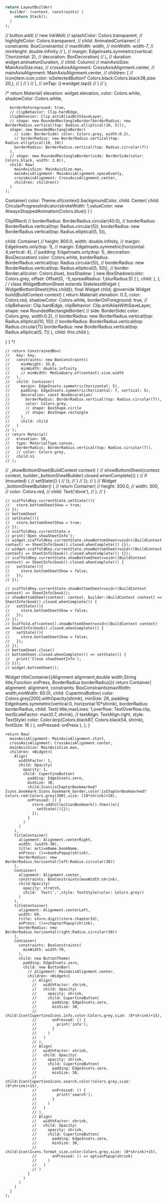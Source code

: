 ```dart
return LayoutBuilder(
  builder: (context, constraints) {
    return Stack();
  }
);
```
// button.add(
//   new InkWell(
//     splashColor: Colors.transparent,
//     highlightColor: Colors.transparent,
//     child: AnimatedContainer(
//       constraints: BoxConstraints(
//         maxWidth: width,
//         minWidth: width-7,
//         minHeight: double.infinity
//       ),
//       margin: EdgeInsets.symmetric(vertical: 7,horizontal: 2),
//       decoration: BoxDecoration(
//       ),
//       duration: widget.animationDuration,
//       child: Column(
//         mainAxisSize: MainAxisSize.max,
//         crossAxisAlignment: CrossAxisAlignment.center,
//         mainAxisAlignment: MainAxisAlignment.center,
//         children: <Widget>[
//           Icon(item.icon,color: isSelectedButton? Colors.black:Colors.black38,size: 20,),
//         ]
//       )
//     ),
//     onTap: ()=>widget.tap(i)
//   )
// );

/*
return Material(
      elevation: widget.elevation,
      color: Colors.white,
      shadowColor: Colors.white,

      borderOnForeground: true,
      // clipBehavior: Clip.hardEdge,
      clipBehavior: Clip.antiAliasWithSaveLayer,
      // shape: new RoundedRectangleBorder(borderRadius: new BorderRadius.vertical(top: Radius.elliptical(10, 5))),
      shape: new RoundedRectangleBorder(
        // side: BorderSide( color: Colors.grey, width:0.2),
        // borderRadius: new BorderRadius.vertical(top: Radius.elliptical(10, 10))
        borderRadius: BorderRadius.vertical(top: Radius.circular(7))
      ),
      // shape: new RoundedRectangleBorder(side: BorderSide(color: Colors.black, width: 2.0)),
      child: Row(
        mainAxisSize: MainAxisSize.max,
        mainAxisAlignment: MainAxisAlignment.spaceEvenly,
        crossAxisAlignment: CrossAxisAlignment.center,
        children: children()
      )
    );

Container(
  color: Theme.of(context).backgroundColor,
  child:  Center(
    child: CircularProgressIndicator(strokeWidth: 1,valueColor: new AlwaysStoppedAnimation<Color>(Colors.blue))
  )
)

ClipRRect(
  // borderRadius: BorderRadius.circular(40.0),
  // borderRadius: BorderRadius.vertical(top: Radius.circular(5)),
  borderRadius: new BorderRadius.vertical(top: Radius.elliptical(5, 5)),

  child: Container(
    // height: 800.0,
    width: double.infinity,
    // margin: EdgeInsets.only(top: 1),
    // margin: EdgeInsets.symmetric(horizontal: 4,vertical: 4),
    // padding: EdgeInsets.only(top: 1),
    decoration: BoxDecoration(
      color: Colors.white,
      borderRadius: BorderRadius.vertical(top: Radius.circular(5)),
      // borderRadius: new BorderRadius.vertical(top: Radius.elliptical(5, 50)),
      // border: Border.all(color: Colors.blue),
      boxShadow: [
        new BoxShadow(color: Colors.grey, offset: Offset(0, -1),spreadRadius: 1,blurRadius:5)
      ]
    ),
    child:
  ),
);
*/
/*
class WidgetBottomSheet extends StatelessWidget {
  WidgetBottomSheet({this.child});
  final Widget child;
  @override
  Widget build(BuildContext context) {
    return Material(
      elevation:  0.3,
      color: Colors.red,
      shadowColor: Colors.white,
      borderOnForeground: true,
      // clipBehavior: Clip.hardEdge,
      clipBehavior: Clip.antiAliasWithSaveLayer,
      shape: new RoundedRectangleBorder(
        // side: BorderSide( color: Colors.grey, width:0.2),
        // borderRadius: new BorderRadius.vertical(top: Radius.elliptical(10, 10))
        // borderRadius: BorderRadius.vertical(top: Radius.circular(7))
        borderRadius: new BorderRadius.vertical(top: Radius.elliptical(5, 7))
      ),
      child: this.child
    );

  }
}
*/

    // return ConstrainedBox(
    //   key: key,
    //   constraints: new BoxConstraints(
    //     minHeight: 35.0,
    //     minWidth: double.infinity
    //     // minWidth: MediaQuery.of(context).size.width
    //   ),
    //   child: Container(
    //     margin: EdgeInsets.symmetric(horizontal: 5),
    //     padding: EdgeInsets.symmetric(horizontal: 7, vertical: 5),
    //     decoration: const BoxDecoration(
    //       borderRadius: BorderRadius.vertical(top: Radius.circular(7)),
    //       color: Colors.grey,
    //       // shape: BoxShape.circle
    //       // shape: BoxShape.rectangle
    //     ),
    //     child: child
    //   )
    // );
    // return Material(
    //   elevation: 50,
    //   type: MaterialType.canvas,
    //   borderRadius: BorderRadius.vertical(top: Radius.circular(7)),
    //   // color: Colors.grey,
    //   child:n1
    // );

 // _showBottomSheet(BuildContext context) {
  //   showBottomSheet<void>(context: context, builder:_bottomSheetBuilder).closed.whenComplete(() {
  //     if (mounted) {
  //       setState(() {
  //       });
  //     }
  //   });
  // }
  // Widget _bottomSheetBuilder() {
  //   return Container(
  //       height: 300.0,
  //       width: 300,
  //       color: Colors.red,
  //       child: Text('done'),
  //     );
  // }

    // scaffoldKey.currentState.setState((){
    //   store.bottomSheetShow = true;
    // });
    // bottomSheet
    // setState((){
    //   store.bottomSheetShow = true;
    // });
    // scaffoldKey.currentState.s
    // print('Open showSheetInfo');
    // widget.scaffoldKey.currentState.showBottomSheet<void>((BuildContext context) => SheetInfo(book)).closed.whenComplete(() {});
    // widget.scaffoldKey.currentState.showBottomSheet<void>((BuildContext context) => SheetInfo(book)).closed.whenComplete(() {});
    // scaffoldKey.currentState.showBottomSheet<void>((BuildContext context) => SheetInfo(book)).closed.whenComplete(() {
    //   setState((){
    //     store.bottomSheetShow = false;
    //   });
    // });

    // scaffoldKey.currentState.showBottomSheet<void>((BuildContext context) => SheetInfo(book));
    // showBottomSheet(context: context, builder:(BuildContext context) => SheetInfo(book)).closed.whenComplete(() {
    //   setState((){
    //     store.bottomSheetShow = false;
    //   });
    // });
    // Scaffold.of(context).showBottomSheet<void>((BuildContext context) => SheetInfo(book)).closed.whenComplete(() {
    //   setState((){
    //     store.bottomSheetShow = false;
    //   });
    // });
    // bottomSheet.close()
    // bottomSheet.closed.whenComplete(() => setState(() {
    //   print('Close showSheetInfo');
    // }));
    // widget.bottomSheet();

Widget titleContainer({Alignment alignment,double width,String title,Function onPress, BorderRadius borderRadius}){
      return Container(
        alignment: alignment,
        constraints: BoxConstraints(maxWidth: width,minWidth: 60.0),
        child: CupertinoButton(
          color: Colors.grey[200].withOpacity(shrink),
          minSize: 28,
          padding: EdgeInsets.symmetric(vertical:0, horizontal:10*shrink),
          borderRadius: borderRadius,
          child: Text(
            title,maxLines: 1,overflow: TextOverflow.clip, textScaleFactor: max(0.7, shrink),
            // textAlign: TextAlign.right,
            style: TextStyle(
              color: Color.lerp(Colors.black87, Colors.black54, shrink), fontSize: 16
            )
          ),
          onPressed: onPress
        ),
      );
    }

    return Row(
      mainAxisAlignment: MainAxisAlignment.start,
      crossAxisAlignment: CrossAxisAlignment.center,
      mainAxisSize: MainAxisSize.max,
      children: <Widget>[
        Align(
          widthFactor: 1,
          child: Opacity(
            opacity: 1,
            child: CupertinoButton(
              padding: EdgeInsets.zero,
              minSize: 30,
              child:Icon(isChapterBookmarked?Icons.bookmark:Icons.bookmark_border,color:isChapterBookmarked?Colors.red:Colors.grey[300],size: (10*shrink)+20),
              onPressed: () {
                store.addCollectionBookmark().then((e){
                  setState((){});
                });
              }
            )
          )
        ),
        titleContainer(
          alignment: Alignment.centerRight,
          width: (width-30),
          title: activeName.bookName,
          onPress: ()=>booksPopup(shrink),
          borderRadius: new BorderRadius.horizontal(left:Radius.circular(30))
        ),
        Container(
          alignment: Alignment.center,
          constraints: BoxConstraints(maxWidth:shrink),
          child:Opacity(
            opacity: stretch,
            child:  Text(',',style: TextStyle(color: Colors.grey))
          )
        ),
        titleContainer(
          alignment: Alignment.centerLeft,
          width: 69,
          title: store.digit(store.chapterId),
          onPress: ()=>chapterPopup(shrink),
          borderRadius: new BorderRadius.horizontal(right:Radius.circular(30))
        ),
        Container(
          constraints: BoxConstraints(
            minWidth: width-70,
          ),
          child: new ButtonTheme(
            padding: EdgeInsets.zero,
            child: new ButtonBar(
              // alignment: MainAxisAlignment.center,
              children: <Widget>[
                // Align(
                //   widthFactor: shrink,
                //   child: Opacity(
                //     opacity: shrink,
                //     child: CupertinoButton(
                //       padding: EdgeInsets.zero,
                //       minSize: 30,
                //       child:Icon(CupertinoIcons.info,color:Colors.grey,size: (8*shrink)+15),
                //       onPressed: () {
                //         print('info');
                //       }
                //     )
                //   )
                // ),
                // Align(
                //   widthFactor: shrink,
                //   child: Opacity(
                //     opacity: shrink,
                //     child: CupertinoButton(
                //       padding: EdgeInsets.zero,
                //       minSize: 30,
                //       child:Icon(CupertinoIcons.search,color:Colors.grey,size: (8*shrink)+15),
                //       onPressed: () {
                //         print('search');
                //       }
                //     )
                //   )
                // ),
                // Align(
                //   widthFactor: shrink,
                //   child: Opacity(
                //     opacity: shrink,
                //     child: CupertinoButton(
                //       padding: EdgeInsets.zero,
                //       minSize: 30,
                //       child:Icon(Icons.format_size,color:Colors.grey,size: (8*shrink)+15),
                //       onPressed: () => optionPopup(shrink)
                //     )
                //   )
                // )
              ]
            )
          )
        )
      ]
    );